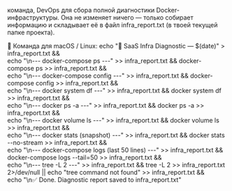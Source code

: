 

команда,  DevOps  для сбора полной диагностики Docker-инфраструктуры.
Она не изменяет ничего — только собирает информацию и складывает её в файл infra_report.txt (в твоей текущей папке проекта).

🧰 Команда для macOS / Linux:
echo "🧭 SaaS Infra Diagnostic — $(date)" > infra_report.txt && \
echo "\n--- docker-compose ps ---" >> infra_report.txt && docker-compose ps >> infra_report.txt && \
echo "\n--- docker-compose config ---" >> infra_report.txt && docker-compose config >> infra_report.txt && \
echo "\n--- docker system df ---" >> infra_report.txt && docker system df >> infra_report.txt && \
echo "\n--- docker ps -a ---" >> infra_report.txt && docker ps -a >> infra_report.txt && \
echo "\n--- docker volume ls ---" >> infra_report.txt && docker volume ls >> infra_report.txt && \
echo "\n--- docker stats (snapshot) ---" >> infra_report.txt && docker stats --no-stream >> infra_report.txt && \
echo "\n--- docker-compose logs (last 50 lines) ---" >> infra_report.txt && docker-compose logs --tail=50 >> infra_report.txt && \
echo "\n--- tree -L 2 ---" >> infra_report.txt && tree -L 2 >> infra_report.txt 2>/dev/null || echo "tree command not found" >> infra_report.txt && \
echo "\n✅ Done. Diagnostic report saved to infra_report.txt"
